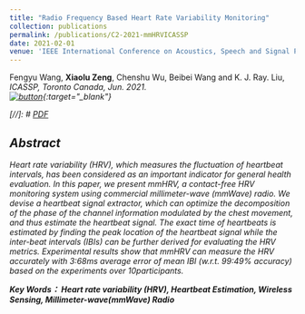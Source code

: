 ```yaml
---
title: "Radio Frequency Based Heart Rate Variability Monitoring"
collection: publications
permalink: /publications/C2-2021-mmHRVICASSP
date: 2021-02-01
venue: 'IEEE International Conference on Acoustics, Speech and Signal Processing (ICASSP)'
---
```

Fengyu Wang, <b>Xiaolu Zeng</b>, Chenshu Wu, Beibei Wang and K. J. Ray. Liu, <i>ICASSP, Toronto Canada, Jun. 2021<i>. <br>
[![button](http://Xiaolu1263.github.io/images/PDFDownloadV3.png)](http://Xiaolu1263.github.io/files/ICASSP2021HRV.pdf){:target="_blank"} <br>
  
[//]: # [PDF](http://Xiaolu1263.github.io/files/ICASSP2021HRV.pdf)

## Abstract <br>
Heart rate variability (HRV), which measures the fluctuation of heartbeat intervals, has been considered as an important indicator for general health evaluation. In this paper, we present mmHRV, a contact-free HRV monitoring system using commercial millimeter-wave (mmWave) radio. We devise a heartbeat signal extractor, which can optimize the decomposition
of the phase of the channel information modulated by the chest movement, and thus estimate the heartbeat signal. The exact time of heartbeats is estimated by finding the peak location of the heartbeat signal while the inter-beat intervals (IBIs) can be further derived for evaluating the HRV metrics. Experimental results show that mmHRV can measure
the HRV accurately with 3:68ms average error of mean IBI (w.r.t. 99:49% accuracy) based on the experiments over 10participants.

**Key Words： Heart rate variability (HRV), Heartbeat Estimation, Wireless Sensing, Millimeter-wave(mmWave) Radio**
